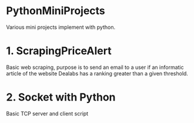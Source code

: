 # PythonMiniProjects

Various mini projects implement with python.

# 1. ScrapingPriceAlert
Basic web scraping, purpose is to send an email to a user if an informatic article of the website Dealabs has a ranking greater than a given threshold.

# 2. Socket with Python
Basic TCP server and client script
